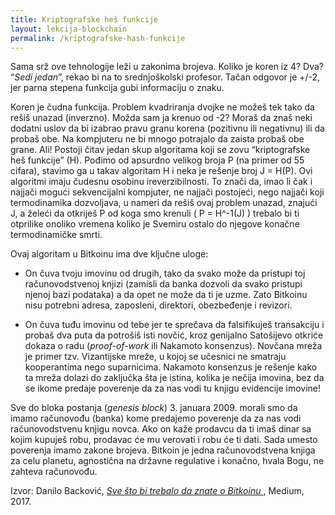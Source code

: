 ```yaml
---
title: Kriptografske heš funkcije
layout: lekcija-blockchain
permalink: /kriptografske-hash-funkcije
---
```


Sama srž ove tehnologije leži u zakonima brojeva. Koliko je koren iz 4? Dva? “*Sedi jedan*”, rekao bi na to srednjoškolski profesor. Tačan odgovor je +/-2, jer parna stepena funkcija gubi informaciju o znaku.

Koren je čudna funkcija. Problem kvadriranja dvojke ne možeš tek tako da rešiš unazad (inverzno). Možda sam ja krenuo od -2? Moraš da znaš neki dodatni uslov da bi izabrao pravu granu korena (pozitivnu ili negativnu) ili da probaš obe. Na kompjuteru ne bi mnogo potrajalo da zaista probaš obe grane. Ali! Postoji čitav jedan skup algoritama koji se zovu “kriptografske heš funkcije” (H). Pođimo od apsurdno velikog broja P (na primer od 55 cifara), stavimo ga u takav algoritam H i neka je rešenje broj J = H(P). Ovi algoritmi imaju čudesnu osobinu ireverzibilnosti. To znači da, imao li čak i najjači mogući sekvencijalni kompjuter, ne najjači postojeći, nego najjači koji termodinamika dozvoljava, u nameri da rešiš ovaj problem unazad, znajući J, a želeći da otkriješ P od koga smo krenuli ( P = H^-1(J) ) trebalo bi ti otprilike onoliko vremena koliko je Svemiru ostalo do njegove konačne termodinamičke smrti.

Ovaj algoritam u Bitkoinu ima dve ključne uloge:

- On čuva tvoju imovinu od drugih, tako da svako može da pristupi toj računovodstvenoj knjizi (zamisli da banka dozvoli da svako pristupi njenoj bazi podataka) a da opet ne može da ti je uzme. Zato Bitkoinu nisu potrebni adresa, zaposleni, direktori, obezbeđenje i revizori.

- On čuva tuđu imovinu od tebe jer te sprečava da falsifikuješ transakciju i probaš dva puta da potrošiš isti novčić, kroz genijalno Satošijevo otkriće dokaza o radu (*proof-of-work* ili Nakamoto konsenzus). Novčana mreža je primer tzv. Vizantijske mreže, u kojoj se učesnici ne smatraju kooperantima nego suparnicima. Nakamoto konsenzus je rešenje kako ta mreža dolazi do zaključka šta je istina, kolika je nečija imovina, bez da se ikome predaje poverenje da za nas vodi tu knjigu evidencije imovine!

Sve do bloka postanja (*genesis block*) 3. januara 2009. morali smo da imamo računovođu (banka) kome predajemo poverenje da za nas vodi računovodstvenu knjigu novca. Ako on kaže prodavcu da ti imaš dinar sa kojim kupuješ robu, prodavac će mu verovati i robu će ti dati. Sada umesto poverenja imamo zakone brojeva. Bitkoin je jedna računovodstvena knjiga za celu planetu, agnostična na državne regulative i konačno, hvala Bogu, ne zahteva računovođu.


Izvor: Danilo Backović, *[Sve što bi trebalo da znate o Bitkoinu ](https://medium.com/@dbacko/bitkoin-banke-i-suverenost-individue-9aeaa7177a05)*, Medium, 2017.
